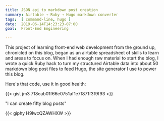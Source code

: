 ```yaml
---
title: JSON api to markdown post creation
summary: Airtable → Ruby → Hugo markdown converter
tags:  [ command-line, hugo ]
date:  2019-06-14T14:23:23-07:00
goal:  Front-End Engineering

---
```


This project of learning front-end web development from the ground up, chronicled on this blog, began as an airtable spreadsheet of skills to learn and areas to focus on. When I had enough raw material to start the blog, I wrote a quick Ruby hack to turn my structured Airtable data into about 50 markdown blog post files to feed Hugo, the site generator I use to power this blog.

Here's that code, use it in good health:

{{< gist jm3 718eab01f66e0751af1e7f871f3f9f93 >}}

"I can create fifty blog posts"

{{< giphy H9lwcQZAWHXW >}}
